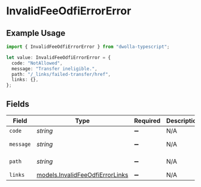 # InvalidFeeOdfiErrorError

## Example Usage

```typescript
import { InvalidFeeOdfiErrorError } from "dwolla-typescript";

let value: InvalidFeeOdfiErrorError = {
  code: "NotAllowed",
  message: "Transfer ineligible.",
  path: "/_links/failed-transfer/href",
  links: {},
};
```

## Fields

| Field                                                                    | Type                                                                     | Required                                                                 | Description                                                              | Example                                                                  |
| ------------------------------------------------------------------------ | ------------------------------------------------------------------------ | ------------------------------------------------------------------------ | ------------------------------------------------------------------------ | ------------------------------------------------------------------------ |
| `code`                                                                   | *string*                                                                 | :heavy_minus_sign:                                                       | N/A                                                                      | NotAllowed                                                               |
| `message`                                                                | *string*                                                                 | :heavy_minus_sign:                                                       | N/A                                                                      | Transfer ineligible.                                                     |
| `path`                                                                   | *string*                                                                 | :heavy_minus_sign:                                                       | N/A                                                                      | /_links/failed-transfer/href                                             |
| `links`                                                                  | [models.InvalidFeeOdfiErrorLinks](../models/invalidfeeodfierrorlinks.md) | :heavy_minus_sign:                                                       | N/A                                                                      | {}                                                                       |